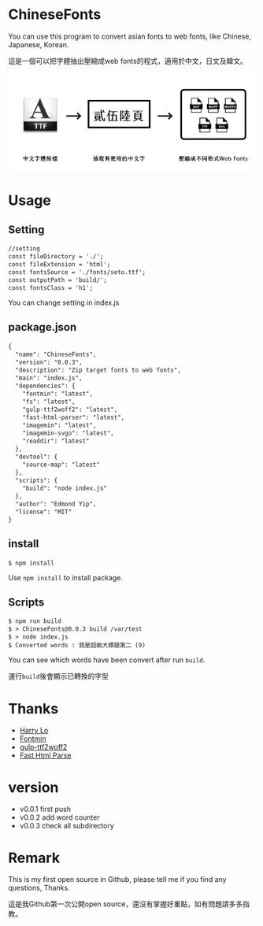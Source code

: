 # ChineseFonts
You can use this program to convert asian fonts to web fonts, like Chinese, Japanese, Korean.

這是一個可以把字體抽出壓縮成web fonts的程式，適用於中文，日文及韓文。

![convert font](https://raw.githubusercontent.com/edmondyip/ChineseFonts/master/flow.jpg)

# Usage

## Setting

```
//setting
const fileDirectory = './';
const fileExtension = 'html';
const fontsSource = './fonts/seto.ttf';
const outputPath = 'build/';
const fontsClass = 'h1';
```
You can change setting in index.js

## package.json
```
{
  "name": "ChineseFonts",
  "version": "0.0.3",
  "description": "Zip target fonts to web fonts",
  "main": "index.js",
  "dependencies": {
    "fontmin": "latest",
    "fs": "latest",
    "gulp-ttf2woff2": "latest",
    "fast-html-parser": "latest",
    "imagemin": "latest",
    "imagemin-svgo": "latest",
    "readdir": "latest"
  },
  "devtool": {
    "source-map": "latest"
  },
  "scripts": {
    "build": "node index.js"
  },
  "author": "Edmond Yip",
  "license": "MIT"
}

```
## install
```
$ npm install
```
Use `npm install` to install package.

## Scripts
```
$ npm run build
$ > ChineseFonts@0.0.3 build /var/test
$ > node index.js
$ Converted words : 我是超級大標題第二 (9)
```
You can see which words have been convert after run `build`.

運行`build`後會顯示已轉換的字型

# Thanks

* [Harry Lo](https://github.com/apple1324hk)
* [Fontmin](https://github.com/ecomfe/fontmin)
* [gulp-ttf2woff2](https://github.com/nfroidure/gulp-ttf2woff2)
* [Fast Html Parse](https://github.com/ashi009/node-fast-html-parser)

# version

* v0.0.1 first push
* v0.0.2 add word counter
* v0.0.3 check all subdirectory

# Remark

This is my first open source in Github, please tell me if you find any questions, Thanks.

這是我Github第一次公開open source，還沒有掌握好重點，如有問題請多多指教。
